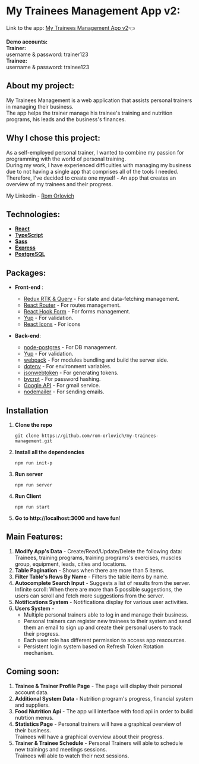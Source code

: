# My Trainees Management App v2:

Link to the app: [My Trainees Management App v2](https://my-trainee-management-v2.herokuapp.com/login):point_left:

**Demo accounts:** \
**Trainer:** \
username & password: trainer123 
\
**Trainee:**   \
username & password: trainee123 

## About my project:

My Trainees Management is a web application that assists
personal trainers in managing their business.
\
The app helps the trainer manage his trainee's training and nutrition programs, his leads and the business's finances.

## Why I chose this project:

As a self-employed personal trainer, I wanted to combine my passion for programming with the world of personal training. \
During my work, I have experienced difficulties with managing my business due to not having a single app that comprises all of the tools I needed.
\
Therefore, I've decided to create one myself - An app that creates an overview of my trainees and their progress.

My Linkedin - [Rom Orlovich](https://www.linkedin.com/in/rom-orlovich/)

## Technologies:

- **[React](https://reactjs.org/)**
- **[TypeScript](https://www.typescriptlang.org/)**
- **[Sass](https://www.npmjs.com/package/sass)**
- **[Express](https://www.npmjs.com/package/express)**
- **[PostgreSQL](https://www.postgresql.org/)**

## Packages:

- **Front-end** :

  - [Redux RTK & Query](https://www.npmjs.com/package/@reduxjs/toolkit) - For state and data-fetching management.
  - [React Router](https://www.npmjs.com/package/react-router-dom) - For routes management.
  - [React Hook Form](https://www.npmjs.com/package/react-hook-form) - For forms management.
  - [Yup](https://www.npmjs.com/package/yup) - For validation.
  - [React Icons](https://www.npmjs.com/package/react-icons) - For icons
  

- **Back-end**:
  - [node-postgres](https://www.npmjs.com/package/pg) - For DB management.
  - [Yup](https://www.npmjs.com/package/yup) - For validation.
  - [webpack](https://www.npmjs.com/package/webpack) - For modules bundling and build the server side.
  - [dotenv](https://www.npmjs.com/package/dotenv) - For environment variables.
  - [jsonwebtoken](https://www.npmjs.com/package/jsonwebtoken) - For generating tokens.
  - [bycrpt](https://www.npmjs.com/package/bcryptjs) - For password hashing.
  - [Google API](https://www.npmjs.com/package/googleapis) - For gmail service.
  - [nodemailer](https://www.npmjs.com/package/nodemailer) - For sending emails.
  

## Installation

1. **Clone the repo**
   ```
   git clone https://github.com/rom-orlovich/my-trainees-management.git
   ```
2. **Install all the dependencies**
   ```
   npm run init-p
   ```
3. **Run server**
   ```
   npm run server
   ```
4. **Run Client**

   ```
   npm run start
   ```

5. **Go to http://localhost:3000 and have fun**!

## Main Features:

1. **Modify App's Data** - Create/Read/Update/Delete the following data: Trainees, training programs, training programs's exercises, muscles group, equipment, leads, cities and locations.
2. **Table Pagination** - Shows when there are more than 5 items.
3. **Filter Table's Rows By Name** - Filters the table items by name.
4. **Autocomplete Search Input** - Suggests a list of results from the server. \
   Infinite scroll: When there are more than 5 possible suggestions, the users can scroll and fetch more suggestions from the server.
5. **Notifications System** - Notifications display for various user activities.
6. **Users System** -
   - Multiple personal trainers able to log in and manage their business. 
   - Personal trainers can register new trainees to their system and send them an email to sign up and create their personal users to track their progress. 
   - Each user role has different permission to access app rescources. 
   - Persistent login system based on Refresh Token Rotation mechanism.

## Coming soon:
1.  **Trainee & Trainer Profile Page** - The page will display their personal account data.
2.  **Additional System Data** - Nutrition program's progress, financial system and suppliers.
3.  **Food Nutrition Api** - The app will interface with food api in order to build nutrtion menus.
4.  **Statistics Page** - Personal trainers will have a graphical overview of their business. \
Trainees will have a graphical overview about their progress.
6. **Trainer & Trainee Schedule** - Personal Trainers will able to schedule new trainings and meetings sessions. \
Trainees will able to watch their next sessions.
   


